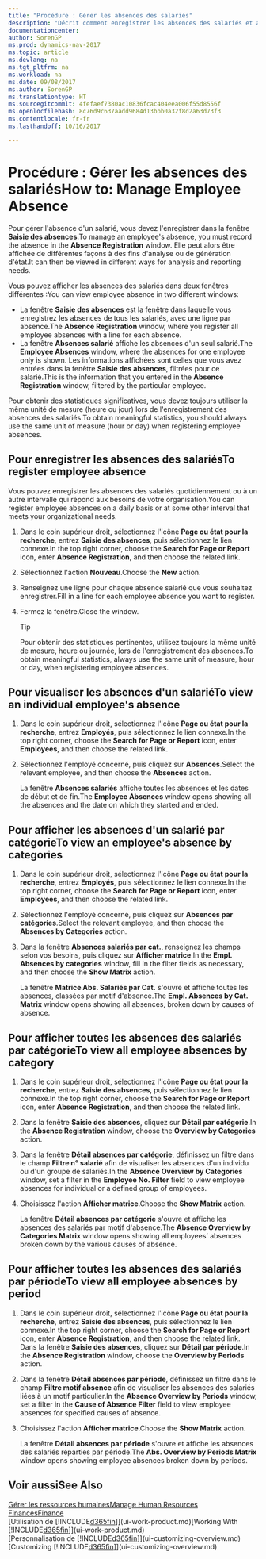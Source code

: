 ```yaml
---
title: "Procédure : Gérer les absences des salariés"
description: "Décrit comment enregistrer les absences des salariés et analyser les statistiques d'indisponibilité."
documentationcenter: 
author: SorenGP
ms.prod: dynamics-nav-2017
ms.topic: article
ms.devlang: na
ms.tgt_pltfrm: na
ms.workload: na
ms.date: 09/08/2017
ms.author: SorenGP
ms.translationtype: HT
ms.sourcegitcommit: 4fefaef7380ac10836fcac404eea006f55d8556f
ms.openlocfilehash: 8c76d9c637aadd9684d13bbb0a32f8d2a63d73f3
ms.contentlocale: fr-fr
ms.lasthandoff: 10/16/2017

---
```

# <a name="how-to-manage-employee-absence"></a><span data-ttu-id="73668-103">Procédure : Gérer les absences des salariés</span><span class="sxs-lookup"><span data-stu-id="73668-103">How to: Manage Employee Absence</span></span>
<span data-ttu-id="73668-104">Pour gérer l'absence d'un salarié, vous devez l'enregistrer dans la fenêtre **Saisie des absences**.</span><span class="sxs-lookup"><span data-stu-id="73668-104">To manage an employee's absence, you must record the absence in the **Absence Registration** window.</span></span> <span data-ttu-id="73668-105">Elle peut alors être affichée de différentes façons à des fins d'analyse ou de génération d'état.</span><span class="sxs-lookup"><span data-stu-id="73668-105">It can then be viewed in different ways for analysis and reporting needs.</span></span>

<span data-ttu-id="73668-106">Vous pouvez afficher les absences des salariés dans deux fenêtres différentes :</span><span class="sxs-lookup"><span data-stu-id="73668-106">You can view employee absence in two different windows:</span></span>

* <span data-ttu-id="73668-107">La fenêtre **Saisie des absences** est la fenêtre dans laquelle vous enregistrez les absences de tous les salariés, avec une ligne par absence.</span><span class="sxs-lookup"><span data-stu-id="73668-107">The **Absence Registration** window, where you register all employee absences with a line for each absence.</span></span>
* <span data-ttu-id="73668-108">La fenêtre **Absences salarié** affiche les absences d'un seul salarié.</span><span class="sxs-lookup"><span data-stu-id="73668-108">The **Employee Absences** window, where the absences for one employee only is shown.</span></span> <span data-ttu-id="73668-109">Les informations affichées sont celles que vous avez entrées dans la fenêtre **Saisie des absences**, filtrées pour ce salarié.</span><span class="sxs-lookup"><span data-stu-id="73668-109">This is the information that you entered in the **Absence Registration** window, filtered by the particular employee.</span></span>

<span data-ttu-id="73668-110">Pour obtenir des statistiques significatives, vous devez toujours utiliser la même unité de mesure (heure ou jour) lors de l'enregistrement des absences des salariés.</span><span class="sxs-lookup"><span data-stu-id="73668-110">To obtain meaningful statistics, you should always use the same unit of measure (hour or day) when registering employee absences.</span></span>

## <a name="to-register-employee-absence"></a><span data-ttu-id="73668-111">Pour enregistrer les absences des salariés</span><span class="sxs-lookup"><span data-stu-id="73668-111">To register employee absence</span></span>
<span data-ttu-id="73668-112">Vous pouvez enregistrer les absences des salariés quotidiennement ou à un autre intervalle qui répond aux besoins de votre organisation.</span><span class="sxs-lookup"><span data-stu-id="73668-112">You can register employee absences on a daily basis or at some other interval that meets your organizational needs.</span></span>

1. <span data-ttu-id="73668-113">Dans le coin supérieur droit, sélectionnez l'icône **Page ou état pour la recherche**, entrez **Saisie des absences**, puis sélectionnez le lien connexe.</span><span class="sxs-lookup"><span data-stu-id="73668-113">In the top right corner, choose the **Search for Page or Report** icon, enter **Absence Registration**, and then choose the related link.</span></span>
2. <span data-ttu-id="73668-114">Sélectionnez l'action **Nouveau**.</span><span class="sxs-lookup"><span data-stu-id="73668-114">Choose the **New** action.</span></span>
3. <span data-ttu-id="73668-115">Renseignez une ligne pour chaque absence salarié que vous souhaitez enregistrer.</span><span class="sxs-lookup"><span data-stu-id="73668-115">Fill in a line for each employee absence you want to register.</span></span>
4. <span data-ttu-id="73668-116">Fermez la fenêtre.</span><span class="sxs-lookup"><span data-stu-id="73668-116">Close the window.</span></span>

    > [!Tip]
    > <span data-ttu-id="73668-117">Pour obtenir des statistiques pertinentes, utilisez toujours la même unité de mesure, heure ou journée, lors de l'enregistrement des absences.</span><span class="sxs-lookup"><span data-stu-id="73668-117">To obtain meaningful statistics, always use the same unit of measure, hour or day, when registering employee absences.</span></span>

## <a name="to-view-an-individual-employees-absence"></a><span data-ttu-id="73668-118">Pour visualiser les absences d'un salarié</span><span class="sxs-lookup"><span data-stu-id="73668-118">To view an individual employee's absence</span></span>
1. <span data-ttu-id="73668-119">Dans le coin supérieur droit, sélectionnez l'icône **Page ou état pour la recherche**, entrez **Employés**, puis sélectionnez le lien connexe.</span><span class="sxs-lookup"><span data-stu-id="73668-119">In the top right corner, choose the **Search for Page or Report** icon, enter **Employees**, and then choose the related link.</span></span>
2. <span data-ttu-id="73668-120">Sélectionnez l'employé concerné, puis cliquez sur **Absences**.</span><span class="sxs-lookup"><span data-stu-id="73668-120">Select the relevant employee, and then choose the **Absences** action.</span></span>

    <span data-ttu-id="73668-121">La fenêtre **Absences salariés** affiche toutes les absences et les dates de début et de fin.</span><span class="sxs-lookup"><span data-stu-id="73668-121">The **Employee Absences** window opens showing all the absences and the date on which they started and ended.</span></span>

## <a name="to-view-an-employees-absence-by-categories"></a><span data-ttu-id="73668-122">Pour afficher les absences d'un salarié par catégorie</span><span class="sxs-lookup"><span data-stu-id="73668-122">To view an employee's absence by categories</span></span>
1. <span data-ttu-id="73668-123">Dans le coin supérieur droit, sélectionnez l'icône **Page ou état pour la recherche**, entrez **Employés**, puis sélectionnez le lien connexe.</span><span class="sxs-lookup"><span data-stu-id="73668-123">In the top right corner, choose the **Search for Page or Report** icon, enter **Employees**, and then choose the related link.</span></span>
2. <span data-ttu-id="73668-124">Sélectionnez l'employé concerné, puis cliquez sur **Absences par catégories**.</span><span class="sxs-lookup"><span data-stu-id="73668-124">Select the relevant employee, and then choose the **Absences by Categories** action.</span></span>
3. <span data-ttu-id="73668-125">Dans la fenêtre **Absences salariés par cat.**, renseignez les champs selon vos besoins, puis cliquez sur **Afficher matrice**.</span><span class="sxs-lookup"><span data-stu-id="73668-125">In the **Empl. Absences by categories** window, fill in the filter fields as necessary, and then choose the **Show Matrix** action.</span></span>

    <span data-ttu-id="73668-126">La fenêtre **Matrice Abs. Salariés par Cat.** s'ouvre et affiche toutes les absences, classées par motif d'absence.</span><span class="sxs-lookup"><span data-stu-id="73668-126">The **Empl. Absences by Cat. Matrix** window opens showing all absences, broken down by causes of absence.</span></span>

## <a name="to-view-all-employee-absences-by-category"></a><span data-ttu-id="73668-127">Pour afficher toutes les absences des salariés par catégorie</span><span class="sxs-lookup"><span data-stu-id="73668-127">To view all employee absences by category</span></span>
1. <span data-ttu-id="73668-128">Dans le coin supérieur droit, sélectionnez l'icône **Page ou état pour la recherche**, entrez **Saisie des absences**, puis sélectionnez le lien connexe.</span><span class="sxs-lookup"><span data-stu-id="73668-128">In the top right corner, choose the **Search for Page or Report** icon, enter **Absence Registration**, and then choose the related link.</span></span>
2. <span data-ttu-id="73668-129">Dans la fenêtre **Saisie des absences**, cliquez sur **Détail par catégorie**.</span><span class="sxs-lookup"><span data-stu-id="73668-129">In the **Absence Registration** window, choose the **Overview by Categories** action.</span></span>
3. <span data-ttu-id="73668-130">Dans la fenêtre **Détail absences par catégorie**, définissez un filtre dans le champ **Filtre n° salarié** afin de visualiser les absences d'un individu ou d'un groupe de salariés.</span><span class="sxs-lookup"><span data-stu-id="73668-130">In the **Absence Overview by Categories** window, set a filter in the **Employee No. Filter** field to view employee absences for individual or a defined group of employees.</span></span>
4. <span data-ttu-id="73668-131">Choisissez l'action **Afficher matrice**.</span><span class="sxs-lookup"><span data-stu-id="73668-131">Choose the **Show Matrix** action.</span></span>

    <span data-ttu-id="73668-132">La fenêtre **Détail absences par catégorie** s'ouvre et affiche les absences des salariés par motif d'absence.</span><span class="sxs-lookup"><span data-stu-id="73668-132">The **Absence Overview by Categories Matrix** window opens showing all employees’ absences broken down by the various causes of absence.</span></span>

## <a name="to-view-all-employee-absences-by-period"></a><span data-ttu-id="73668-133">Pour afficher toutes les absences des salariés par période</span><span class="sxs-lookup"><span data-stu-id="73668-133">To view all employee absences by period</span></span>
1. <span data-ttu-id="73668-134">Dans le coin supérieur droit, sélectionnez l'icône **Page ou état pour la recherche**, entrez **Saisie des absences**, puis sélectionnez le lien connexe.</span><span class="sxs-lookup"><span data-stu-id="73668-134">In the top right corner, choose the **Search for Page or Report** icon, enter **Absence Registration**, and then choose the related link.</span></span>
   <span data-ttu-id="73668-135">Dans la fenêtre **Saisie des absences**, cliquez sur **Détail par période**.</span><span class="sxs-lookup"><span data-stu-id="73668-135">In the **Absence Registration** window, choose the **Overview by Periods** action.</span></span>
2. <span data-ttu-id="73668-136">Dans la fenêtre **Détail absences par période**, définissez un filtre dans le champ **Filtre motif absence** afin de visualiser les absences des salariés liées à un motif particulier.</span><span class="sxs-lookup"><span data-stu-id="73668-136">In the **Absence Overview by Periods** window, set a filter in the **Cause of Absence Filter** field to view employee absences for specified causes of absence.</span></span>
3. <span data-ttu-id="73668-137">Choisissez l'action **Afficher matrice**.</span><span class="sxs-lookup"><span data-stu-id="73668-137">Choose the **Show Matrix** action.</span></span>

    <span data-ttu-id="73668-138">La fenêtre **Détail absences par période** s'ouvre et affiche les absences des salariés réparties par période.</span><span class="sxs-lookup"><span data-stu-id="73668-138">The **Abs. Overview by Periods Matrix** window opens showing employee absences broken down by periods.</span></span>

## <a name="see-also"></a><span data-ttu-id="73668-139">Voir aussi</span><span class="sxs-lookup"><span data-stu-id="73668-139">See Also</span></span>
[<span data-ttu-id="73668-140">Gérer les ressources humaines</span><span class="sxs-lookup"><span data-stu-id="73668-140">Manage Human Resources</span></span>](hr-manage-human-resources.md)  
[<span data-ttu-id="73668-141">Finances</span><span class="sxs-lookup"><span data-stu-id="73668-141">Finance</span></span>](finance.md)  
<span data-ttu-id="73668-142">[Utilisation de [!INCLUDE[d365fin](includes/d365fin_md.md)]](ui-work-product.md)</span><span class="sxs-lookup"><span data-stu-id="73668-142">[Working With [!INCLUDE[d365fin](includes/d365fin_md.md)]](ui-work-product.md)</span></span>  
<span data-ttu-id="73668-143">[Personnalisation de [!INCLUDE[d365fin](includes/d365fin_md.md)]](ui-customizing-overview.md)</span><span class="sxs-lookup"><span data-stu-id="73668-143">[Customizing [!INCLUDE[d365fin](includes/d365fin_md.md)]](ui-customizing-overview.md)</span></span>

